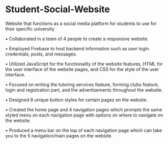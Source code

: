 # Student-Social-Website

Website that functions as a social media platform for students to use for their specific university


•	Collaborated in a team of 4 people to create a responsive website.

•	Employed Firebase to host backend information such as user login credentials, posts, and messages.

•	Utilized JavaScript for the functionality of the website features, HTML for the user interface of the website pages, and CSS for the style of the user interface.

•	Focused on writing the tutoring services feature, forming clubs feature, login and registration part, and the advertisements throughout the website.

•	Designed 8 unique button styles for certain pages on the website.

•	Created the home page and 4 navigation pages which prompts the same styled menu on each navigation page with options on where to navigate on the website.

•	Produced a menu bar on the top of each navigation page which can take you to the 5 navigation/main pages on the website.
